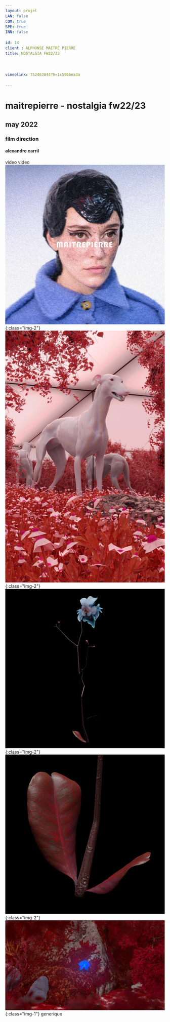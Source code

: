 ```yaml
---
layout: projet
LAN: false  
COM: true
SPE: true
INN: false

id: 14
client : ALPHONSE MAITRE PIERRE
title: NOSTALGIA FW22/23



vimeolink: 752463044?h=1c596bea3a

---
```


# maitrepierre - nostalgia fw22/23
## may 2022 
### film direction
#### alexandre carril 

video
video
![](/assets/projets/AMP_1.png){:class="img-2"}
![](/assets/projets/AMP_2.jpg){:class="img-2"}
![](/assets/projets/AMP_3.png){:class="img-2"}
![](/assets/projets/AMP_4.png){:class="img-2"}
![](/assets/projets/AMP_5.jpg){:class="img-1"}
generique